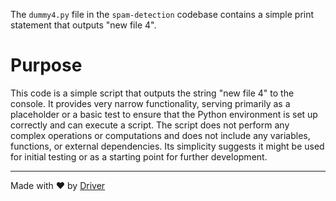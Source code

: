 <!--------------------------------------------------------------------------------->
<!-- IMPORTANT: This file is auto-generated by Driver (https://driver.ai). -------->
<!-- Manual edits may be overwritten on future commits. --------------------------->
<!--------------------------------------------------------------------------------->

The `dummy4.py` file in the `spam-detection` codebase contains a simple print statement that outputs "new file 4".

# Purpose
This code is a simple script that outputs the string "new file 4" to the console. It provides very narrow functionality, serving primarily as a placeholder or a basic test to ensure that the Python environment is set up correctly and can execute a script. The script does not perform any complex operations or computations and does not include any variables, functions, or external dependencies. Its simplicity suggests it might be used for initial testing or as a starting point for further development.

---
Made with ❤️ by [Driver](https://www.driver.ai/)